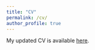 ```yaml
---
title: "CV"
permalink: /cv/
author_profile: true
---
```


My updated CV is available [here](/files/CV_Liu.pdf).






